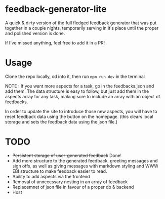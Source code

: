 # feedback-generator-lite

A quick &amp; dirty version of the full fledged feedback generator that was put together in a couple nights, temporarily serving in it's place until the proper and polished version is done.

If I've missed anything, feel free to add it in a PR!

# Usage

Clone the repo locally, cd into it, then run `npm run dev` in the terminal

NOTE : If you want more aspects for a task, go in the feedbacks.json and add them. The data structure is easy to follow, but just add them in the aspects array for any task, making sure to include an array with an object of feedbacks.

In order to update the site to introduce those new aspects, you will have to reset feedback data using the button on the homepage. (this clears local storage and sets the feedback data using the json file.)

# TODO

- ~~Persistent storage of user-generated feedback~~ Done!
- Add more structure to the generated feedback, greeting messages and sign offs, as well as giving messages with markdown styling and WWW EBI structure to make feedback easier to read.
- Ability to add aspects via the frontend
- Removal of unnecessary nesting in an array of feedback
- Replacemnet of json file in favour of a proper db & backend
- Host
